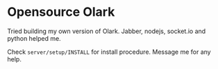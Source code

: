Opensource Olark
================

Tried building my own version of Olark. Jabber, nodejs, socket.io and python helped me.

Check `server/setup/INSTALL` for install procedure. Message me for any help.
